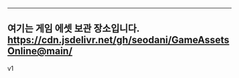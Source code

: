 --------------------------------------------------------------------------
여기는 게임 에셋 보관 장소입니다.
https://cdn.jsdelivr.net/gh/seodani/GameAssetsOnline@main/
--------------------------------------------------------------------------
v1
